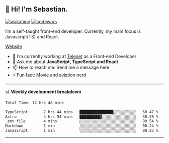 ## 👋 Hi! I'm Sebastian.

[![wakatime](https://wakatime.com/badge/user/df0036c6-328a-4a39-be9b-e49417ed22a1.svg)](https://wakatime.com/@df0036c6-328a-4a39-be9b-e49417ed22a1)
[![codewars](https://www.codewars.com/users/sebavuye/badges/small)](https://www.codewars.com/users/sebavuye)

I’m a self-taught front-end developer. Currently, my main focus is Javascript(TS) and React.

[Website](https://sebastianvuye.be)

- 🔭 I’m currently working at [Telenet](https://telenet.be/) as a Front-end Developer
- 💬 Ask me about **JavaScript, TypeScript and React**
- 📫 How to reach me: Send me a message here
- ⚡ Fun fact: Movie and aviation nerd

-------

📊 **Weekly development breakdown**

<!--START_SECTION:waka-->

```txt
Total Time: 12 hrs 48 mins

TypeScript       7 hrs 44 mins   ███████████████░░░░░░░░░░   60.47 %
Astro            4 hrs 54 mins   █████████▓░░░░░░░░░░░░░░░   38.26 %
.env file        4 mins          ░░░░░░░░░░░░░░░░░░░░░░░░░   00.54 %
Markdown         1 min           ░░░░░░░░░░░░░░░░░░░░░░░░░   00.24 %
JavaScript       1 min           ░░░░░░░░░░░░░░░░░░░░░░░░░   00.23 %
```

<!--END_SECTION:waka-->
-------
